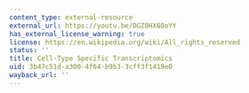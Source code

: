 ```yaml
---
content_type: external-resource
external_url: https://youtu.be/DGZ0HX60oYY
has_external_license_warning: true
license: https://en.wikipedia.org/wiki/All_rights_reserved
status: ''
title: Cell-Type Specific Transcriptomics
uid: 3b47c51d-a300-4f64-b9b3-3cff3f1419e0
wayback_url: ''
---
```

